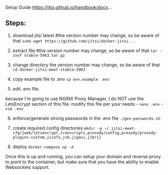 
Setup Guide
https://jitsi.github.io/handbook/docs...

## Steps:

1. download jitsi latest
#the version number may change, so be aware of that
`sudo wget https://github.com/jitsi/docker-jitsi...`

2. extract file
#the version number may change, so be aware of that
`tar -zxvf stable-5963.tar.gz`

3. change directory
 the version number may change, so be aware of that
`cd docker-jitsi-meet-stable-5963`

4. copy example file to .env
`cp env.example .env`

5. edit .env file.

 because I'm going to use NGINX Proxy Manager, I do NOT use the LetsEncrypt section of this file.
 modify this file per your needs
	- `nano .env`
	- `vim .env`

6. enforce/generate strong passwords in the .env file
`./gen-passwords.sh`

7. create required config directories
`mkdir -p ~/.jitsi-meet-cfg/{web/letsencrypt,transcripts,prosody/config,prosody/prosody-plugins-custom,jicofo,jvb,jigasi,jibri}`

8. deploy
`docker-compose up -d`

Once this is up and running, you can setup your domain and reverse proxy to point to the container, but make sure that you have the ability to enable Websockets support.